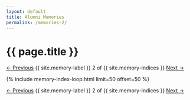 ```yaml
---
layout: default
title: Alumni Memories
permalink: /memories-2/
---
```


<h1>{{ page.title }}</h1>

<nav class="memory-nav">
  <a href="/" class="pill-nav prev">&larr; Previous</a>
  <span>{{ site.memory-label }} 2 of {{ site.memory-indices }}</span>
  <a href="/memories-3/" class="pill-nav next">Next &rarr;</a>
</nav>


{% include memory-index-loop.html limit=50 offset=50 %}


<nav class="memory-nav">
  <a href="/" class="pill-nav prev">&larr; Previous</a>
  <span>{{ site.memory-label }} 2 of {{ site.memory-indices }}</span>
  <a href="/memories-3/" class="pill-nav next">Next &rarr;</a>
</nav>
